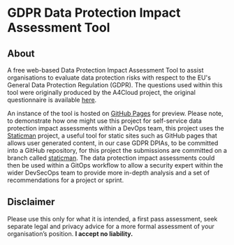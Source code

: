 # GDPR Data Protection Impact Assessment Tool

## About
A free web-based Data Protection Impact Assessment Tool to assist organisations to evaluate data protection risks with respect to the EU's General Data Protection Regulation (GDPR). The questions used within this tool were originally produced by the A4Cloud project, the original questionnaire is available [here](Data%20Protection%20Impact%20Assessment.pdf).

An instance of the tool is hosted on [GitHub Pages](https://simonarnell.github.io/GDPRDPIAT/) for preview. Please note, to demonstrate how one might use this project for self-service data protection impact assessments within a DevOps team, this project uses the [Staticman](https://staticman.net) project, a useful tool for static sites such as GitHub pages that allows user generated content, in our case GDPR DPIAs, to be committed into a GitHub repository, for this project the submissions are committed on a branch called [staticman](https://github.com/simonarnell/GDPRDPIAT/tree/staticman). The data protection impact assessments could then be used within a GitOps workflow to allow a security expert within the wider DevSecOps team to provide more in-depth analysis and a set of recommendations for a project or sprint.

## Disclaimer

Please use this only for what it is intended, a first pass assessment, seek separate legal and privacy advice for a more formal assessment of your organisation’s position. **I accept no liability.**

